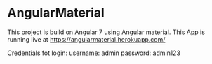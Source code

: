 # AngularMaterial

This project is build on Angular 7 using Angular material. This App is running live at 
https://angularmaterial.herokuapp.com/



Credentials fot login:
username: admin
password: admin123

